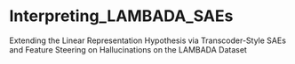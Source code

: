 # Interpreting_LAMBADA_SAEs
Extending the Linear Representation Hypothesis via Transcoder-Style SAEs and Feature Steering on Hallucinations on the LAMBADA Dataset
